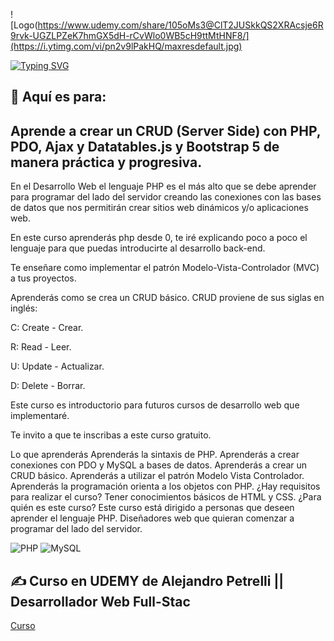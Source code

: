 
![Logo(https://www.udemy.com/share/105oMs3@ClT2JUSkkQS2XRAcsje6R9rvk-UGZLPZeK7hmGX5dH-rCvWlo0WB5cH9ttMtHNF8/](https://i.ytimg.com/vi/pn2v9lPakHQ/maxresdefault.jpg)




[![Typing SVG](https://readme-typing-svg.demolab.com?font=Fira+Code&pause=1000&random=false&width=435&lines=CRUD+con+PHP%2C+PDO%2C+;Ajax%2C+Datatables+y+Bootstrap)](https://git.io/typing-svg)


## 💫 Aquí es para:
## Aprende a crear un CRUD (Server Side) con PHP, PDO, Ajax y Datatables.js y Bootstrap 5 de manera práctica y progresiva.<br>

En el Desarrollo Web el lenguaje PHP es el más alto que se debe aprender para programar del lado del servidor creando las conexiones con las bases de datos que nos permitirán crear sitios web dinámicos y/o aplicaciones web.

En este curso aprenderás php desde 0, te iré explicando poco a poco el lenguaje para que puedas introducirte al desarrollo back-end.

Te enseñare como implementar el patrón Modelo-Vista-Controlador (MVC) a tus proyectos.

Aprenderás como se crea un CRUD básico.
CRUD proviene de sus siglas en inglés:

C: Create - Crear.

R: Read - Leer.

U: Update - Actualizar.

D: Delete - Borrar.

Este curso es introductorio para futuros cursos de desarrollo web que implementaré.

Te invito a que te inscribas a este curso gratuito.

Lo que aprenderás
Aprenderás la sintaxis de PHP.
Aprenderás a crear conexiones con PDO y MySQL a bases de datos.
Aprenderás a crear un CRUD básico.
Aprenderás a utilizar el patrón Modelo Vista Controlador.
Aprenderás la programación orienta a los objetos con PHP.
¿Hay requisitos para realizar el curso?
Tener conocimientos básicos de HTML y CSS.
¿Para quién es este curso?
Este curso está dirigido a personas que deseen aprender el lenguaje PHP.
Diseñadores web que quieran comenzar a programar del lado del servidor.

![PHP](https://img.shields.io/badge/php-%23777BB4.svg?style=flat&logo=php&logoColor=white) ![MySQL](https://img.shields.io/badge/mysql-%2300000f.svg?style=flat&logo=mysql&logoColor=white)


## ✍️ Curso en UDEMY de  Alejandro Petrelli || Desarrollador Web Full-Stac
[Curso](https://www.udemy.com/share/105oMs3@ClT2JUSkkQS2XRAcsje6R9rvk-UGZLPZeK7hmGX5dH-rCvWlo0WB5cH9ttMtHNF8/)

